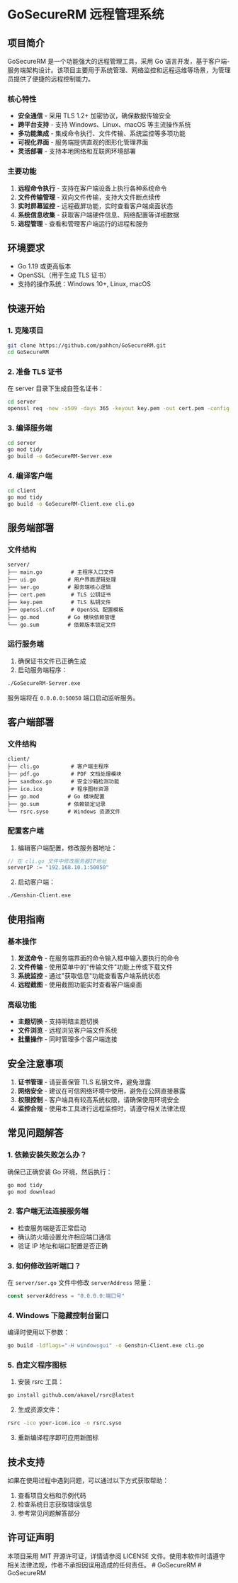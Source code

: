 # GoSecureRM 远程管理系统

## 项目简介

GoSecureRM 是一个功能强大的远程管理工具，采用 Go 语言开发，基于客户端-服务端架构设计。该项目主要用于系统管理、网络监控和远程运维等场景，为管理员提供了便捷的远程控制能力。

### 核心特性

- **安全通信** - 采用 TLS 1.2+ 加密协议，确保数据传输安全
- **跨平台支持** - 支持 Windows、Linux、macOS 等主流操作系统
- **多功能集成** - 集成命令执行、文件传输、系统监控等多项功能
- **可视化界面** - 服务端提供直观的图形化管理界面
- **灵活部署** - 支持本地网络和互联网环境部署

### 主要功能

1. **远程命令执行** - 支持在客户端设备上执行各种系统命令
2. **文件传输管理** - 双向文件传输，支持大文件断点续传
3. **实时屏幕监控** - 远程截屏功能，实时查看客户端桌面状态
4. **系统信息收集** - 获取客户端硬件信息、网络配置等详细数据
5. **进程管理** - 查看和管理客户端运行的进程和服务

## 环境要求

- Go 1.19 或更高版本
- OpenSSL（用于生成 TLS 证书）
- 支持的操作系统：Windows 10+, Linux, macOS

## 快速开始

### 1. 克隆项目

```bash
git clone https://github.com/pahhcn/GoSecureRM.git
cd GoSecureRM
```

### 2. 准备 TLS 证书

在 server 目录下生成自签名证书：

```bash
cd server
openssl req -new -x509 -days 365 -keyout key.pem -out cert.pem -config openssl.cnf
```

### 3. 编译服务端

```bash
cd server
go mod tidy
go build -o GoSecureRM-Server.exe
```

### 4. 编译客户端

```bash
cd client
go mod tidy
go build -o GoSecureRM-Client.exe cli.go
```

## 服务端部署

### 文件结构

```
server/
├── main.go         # 主程序入口文件
├── ui.go          # 用户界面逻辑处理
├── ser.go         # 服务端核心逻辑
├── cert.pem        # TLS 公钥证书
├── key.pem         # TLS 私钥文件
├── openssl.cnf     # OpenSSL 配置模板
├── go.mod         # Go 模块依赖管理
└── go.sum         # 依赖版本锁定文件
```

### 运行服务端

1. 确保证书文件已正确生成
2. 启动服务端程序：

```bash
./GoSecureRM-Server.exe
```

服务端将在 `0.0.0.0:50050` 端口启动监听服务。

## 客户端部署

### 文件结构

```
client/
├── cli.go          # 客户端主程序
├── pdf.go          # PDF 文档处理模块
├── sandbox.go      # 安全沙箱检测功能
├── ico.ico         # 程序图标资源
├── go.mod         # Go 模块配置
├── go.sum         # 依赖锁定记录
└── rsrc.syso      # Windows 资源文件
```

### 配置客户端

1. 编辑客户端配置，修改服务器地址：

```go
// 在 cli.go 文件中修改服务器IP地址
serverIP := "192.168.10.1:50050"
```

2. 启动客户端：

```bash
./Genshin-Client.exe
```

## 使用指南

### 基本操作

1. **发送命令** - 在服务端界面的命令输入框中输入要执行的命令
2. **文件传输** - 使用菜单中的"传输文件"功能上传或下载文件
3. **系统监控** - 通过"获取信息"功能查看客户端系统状态
4. **远程截图** - 使用截图功能实时查看客户端桌面

### 高级功能

- **主题切换** - 支持明暗主题切换
- **文件浏览** - 远程浏览客户端文件系统
- **批量操作** - 同时管理多个客户端连接

## 安全注意事项

1. **证书管理** - 请妥善保管 TLS 私钥文件，避免泄露
2. **网络安全** - 建议在可信网络环境中使用，避免在公网直接暴露
3. **权限控制** - 客户端具有较高系统权限，请确保使用环境安全
4. **监控合规** - 使用本工具进行远程监控时，请遵守相关法律法规

## 常见问题解答

### 1. 依赖安装失败怎么办？

确保已正确安装 Go 环境，然后执行：

```bash
go mod tidy
go mod download
```

### 2. 客户端无法连接服务端

- 检查服务端是否正常启动
- 确认防火墙设置允许相应端口通信
- 验证 IP 地址和端口配置是否正确

### 3. 如何修改监听端口？

在 `server/ser.go` 文件中修改 `serverAddress` 常量：

```go
const serverAddress = "0.0.0.0:端口号"
```

### 4. Windows 下隐藏控制台窗口

编译时使用以下参数：

```bash
go build -ldflags="-H windowsgui" -o Genshin-Client.exe cli.go
```

### 5. 自定义程序图标

1. 安装 rsrc 工具：
```bash
go install github.com/akavel/rsrc@latest
```

2. 生成资源文件：
```bash
rsrc -ico your-icon.ico -o rsrc.syso
```

3. 重新编译程序即可应用新图标

## 技术支持

如果在使用过程中遇到问题，可以通过以下方式获取帮助：

1. 查看项目文档和示例代码
2. 检查系统日志获取错误信息
3. 参考常见问题解答部分

## 许可证声明

本项目采用 MIT 开源许可证，详情请参阅 LICENSE 文件。使用本软件时请遵守相关法律法规，作者不承担因误用造成的任何责任。
#   G o S e c u r e R M  
 #   G o S e c u r e R M  
 